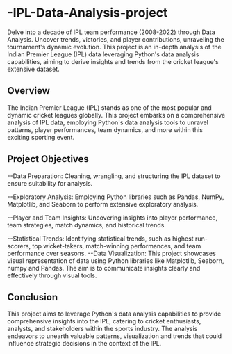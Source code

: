 # -IPL-Data-Analysis-project
Delve into a decade of IPL team performance (2008-2022) through Data Analysis. Uncover trends, victories, and player contributions, unraveling the tournament's dynamic evolution.
This project is an in-depth analysis of the Indian Premier League (IPL) data leveraging Python's data analysis capabilities, aiming to derive insights and trends from the cricket league's extensive dataset.

## Overview
The Indian Premier League (IPL) stands as one of the most popular and dynamic cricket leagues globally. This project embarks on a comprehensive analysis of IPL data, employing Python's data analysis tools to unravel patterns, player performances, team dynamics, and more within this exciting sporting event.

## Project Objectives
--Data Preparation: Cleaning, wrangling, and structuring the IPL dataset to ensure suitability for analysis.

--Exploratory Analysis: Employing Python libraries such as Pandas, NumPy, Matplotlib, and Seaborn to perform extensive exploratory analysis.

--Player and Team Insights: Uncovering insights into player performance, team strategies, match dynamics, and historical trends.

--Statistical Trends: Identifying statistical trends, such as highest run-scorers, top wicket-takers, match-winning performances, and team performance over seasons.
--Data Visualization: This project showcases visual representation of data using Python libraries like Matplotlib, Seaborn, numpy and Pandas. The aim is to                                 communicate insights clearly and effectively through visual tools.
## Conclusion

This project aims to leverage Python's data analysis capabilities to provide comprehensive insights into the IPL, catering to cricket enthusiasts, analysts, and stakeholders within the sports industry. The analysis endeavors to unearth valuable patterns, visualization and trends that could influence strategic decisions in the context of the IPL.

